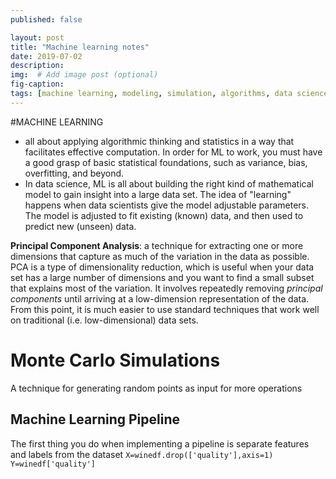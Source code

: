 ```yaml
---
published: false

layout: post
title: "Machine learning notes"
date: 2019-07-02
description:
img:  # Add image post (optional)
fig-caption:
tags: [machine learning, modeling, simulation, algorithms, data science]
---
```

#MACHINE LEARNING
- all about applying algorithmic thinking and statistics in a way that facilitates effective computation. In order for ML to work, you must have a good grasp of basic statistical foundations, such as variance, bias, overfitting, and beyond.
- In data science, ML is all about building the right kind of mathematical model to gain insight into a large data set. The idea of "learning" happens when data scientists give the model adjustable parameters. The model is adjusted to fit existing (known) data, and then used to predict new (unseen) data.

**Principal Component Analysis**: a technique for extracting one or more dimensions that capture as much of the variation in the data as possible. PCA is a type of dimensionality reduction, which is useful when your data set has a large number of dimensions and you want to find a small subset that explains most of the variation. It involves repeatedly removing *principal components* until arriving at a low-dimension representation of the data. From this point, it is much easier to use standard techniques that work well on traditional (i.e. low-dimensional) data sets.



# Monte Carlo Simulations
A technique for generating random points as input for more operations  



## Machine Learning Pipeline
The first thing you do when implementing a pipeline is separate features and labels from the dataset
``X=winedf.drop(['quality'],axis=1)
Y=winedf['quality']``
